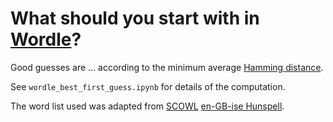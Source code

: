 # What should you start with in [Wordle](https://www.powerlanguage.co.uk/wordle/)?

Good guesses are ... according to the minimum average
[Hamming distance](https://en.wikipedia.org/wiki/Hamming_distance).

See `wordle_best_first_guess.ipynb` for details of the computation.

The word list used was adapted from [SCOWL](http://wordlist.aspell.net/)
[en-GB-ise Hunspell](https://sourceforge.net/projects/wordlist/files/speller/2020.12.07/wordlist-en_GB-ise-2020.12.07.zip/download).